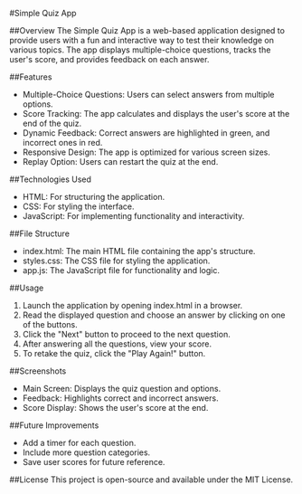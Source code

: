 #Simple Quiz App

##Overview
The Simple Quiz App is a web-based application designed to provide users with a fun and interactive way to test their knowledge on various topics. The app displays multiple-choice questions, tracks the user's score, and provides feedback on each answer.

##Features
- Multiple-Choice Questions: Users can select answers from multiple options.
- Score Tracking: The app calculates and displays the user's score at the end of the quiz.
- Dynamic Feedback: Correct answers are highlighted in green, and incorrect ones in red.
- Responsive Design: The app is optimized for various screen sizes.
- Replay Option: Users can restart the quiz at the end.

##Technologies Used
- HTML: For structuring the application.
- CSS: For styling the interface.
- JavaScript: For implementing functionality and interactivity.

##File Structure
- index.html: The main HTML file containing the app's structure.
- styles.css: The CSS file for styling the application.
- app.js: The JavaScript file for functionality and logic.

##Usage
1. Launch the application by opening index.html in a browser.
2. Read the displayed question and choose an answer by clicking on one of the buttons.
3. Click the "Next" button to proceed to the next question.
4. After answering all the questions, view your score.
5. To retake the quiz, click the "Play Again!" button.

##Screenshots
- Main Screen: Displays the quiz question and options.
- Feedback: Highlights correct and incorrect answers.
- Score Display: Shows the user's score at the end.

##Future Improvements
- Add a timer for each question.
- Include more question categories.
- Save user scores for future reference.

##License
This project is open-source and available under the MIT License.